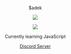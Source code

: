 <p align="center">
    $adek
<p align="center">  
<img src="https://komarev.com/ghpvc/?username=sadekbtw">
</p>
    <p align="center">
  <img src="https://discord.c99.nl/widget/theme-2/880376950647054397.png"/>
</p>
<p align="center">
Currently learning JavaScript 
<p align="center">  
    <a href="https://discord.gg/nalaya">Discord Server  </a>
     
